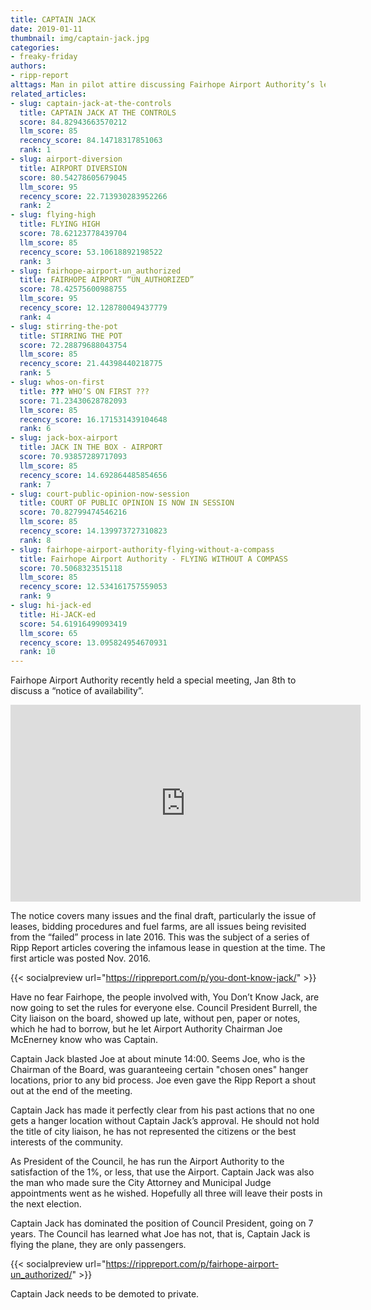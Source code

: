 ```yaml
---
title: CAPTAIN JACK
date: 2019-01-11
thumbnail: img/captain-jack.jpg
categories:
- freaky-friday
authors:
- ripp-report
alttags: Man in pilot attire discussing Fairhope Airport Authority’s lease & bidding procedures review
related_articles:
- slug: captain-jack-at-the-controls
  title: CAPTAIN JACK AT THE CONTROLS
  score: 84.82943663570212
  llm_score: 85
  recency_score: 84.14718317851063
  rank: 1
- slug: airport-diversion
  title: AIRPORT DIVERSION
  score: 80.54278605679045
  llm_score: 95
  recency_score: 22.713930283952266
  rank: 2
- slug: flying-high
  title: FLYING HIGH
  score: 78.62123778439704
  llm_score: 85
  recency_score: 53.10618892198522
  rank: 3
- slug: fairhope-airport-un_authorized
  title: FAIRHOPE AIRPORT “UN_AUTHORIZED”
  score: 78.42575600988755
  llm_score: 95
  recency_score: 12.128780049437779
  rank: 4
- slug: stirring-the-pot
  title: STIRRING THE POT
  score: 72.28879688043754
  llm_score: 85
  recency_score: 21.44398440218775
  rank: 5
- slug: whos-on-first
  title: ??? WHO’S ON FIRST ???
  score: 71.23430628782093
  llm_score: 85
  recency_score: 16.171531439104648
  rank: 6
- slug: jack-box-airport
  title: JACK IN THE BOX - AIRPORT
  score: 70.93857289717093
  llm_score: 85
  recency_score: 14.692864485854656
  rank: 7
- slug: court-public-opinion-now-session
  title: COURT OF PUBLIC OPINION IS NOW IN SESSION
  score: 70.82799474546216
  llm_score: 85
  recency_score: 14.139973727310823
  rank: 8
- slug: fairhope-airport-authority-flying-without-a-compass
  title: Fairhope Airport Authority - FLYING WITHOUT A COMPASS
  score: 70.5068323515118
  llm_score: 85
  recency_score: 12.534161757559053
  rank: 9
- slug: hi-jack-ed
  title: Hi-JACK-ed
  score: 54.61916499093419
  llm_score: 65
  recency_score: 13.095824954670931
  rank: 10
---
```

Fairhope Airport Authority recently held a special meeting, Jan 8th to discuss a “notice of availability”.

<iframe width="560" height="315" src="https://www.youtube.com/embed/g4glwEIDhm0" frameborder="0" allowfullscreen></iframe>

The notice covers many issues and the final draft, particularly the issue of leases, bidding procedures and fuel farms, are all issues being revisited from the “failed” process in late 2016. This was the subject of a series of Ripp Report articles covering the infamous lease in question at the time. The first article was posted Nov. 2016.

{{< socialpreview url="https://rippreport.com/p/you-dont-know-jack/" >}}

Have no fear Fairhope, the people involved with, You Don’t Know Jack, are now going to set the rules for everyone else. Council President Burrell, the City liaison on the board, showed up late, without pen, paper or notes, which he had to borrow, but he let Airport Authority Chairman Joe McEnerney know who was Captain.

Captain Jack blasted Joe at about minute 14:00. Seems Joe, who is the Chairman of the Board, was guaranteeing certain "chosen ones" hanger locations, prior to any bid process. Joe even gave the Ripp Report a shout out at the end of the meeting.

Captain Jack has made it perfectly clear from his past actions that no one gets a hanger location without Captain Jack’s approval. He should not hold the title of city liaison, he has not represented the citizens or the best interests of the community.

As President of the Council, he has run the Airport Authority to the satisfaction of the 1%, or less, that use the Airport. Captain Jack was also the man who made sure the City Attorney and Municipal Judge appointments went as he wished. Hopefully all three will leave their posts in the next election.

Captain Jack has dominated the position of Council President, going on 7 years. The Council has learned what Joe has not, that is, Captain Jack is flying the plane, they are only passengers.

{{< socialpreview url="https://rippreport.com/p/fairhope-airport-un_authorized/" >}}

Captain Jack needs to be demoted to private.
